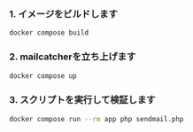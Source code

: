 
### 1. イメージをビルドします

```
docker compose build
```

### 2. mailcatcherを立ち上げます

```bash
docker compose up
```

### 3. スクリプトを実行して検証します

```bash
docker compose run --rm app php sendmail.php
```